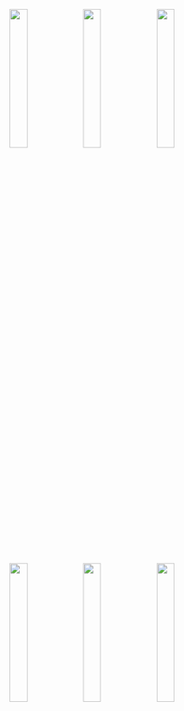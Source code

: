 <img width="25%" src="https://user-images.githubusercontent.com/31420144/100226198-f8ebee00-2f51-11eb-92f4-e65894af6c61.png"></img> 
<img width="25%" src="https://user-images.githubusercontent.com/31420144/100226190-f5f0fd80-2f51-11eb-948f-84037fce63d2.png"></img> 
<img width="25%" src="https://user-images.githubusercontent.com/31420144/100226218-fe493880-2f51-11eb-96ab-8794ab2ce045.png"></img> 
<img width="25%" src="https://user-images.githubusercontent.com/31420144/100226222-00ab9280-2f52-11eb-8735-b76c69edfcfa.png"></img> 
<img width="25%" src="https://user-images.githubusercontent.com/31420144/100226231-030dec80-2f52-11eb-9613-039a97e8d5a3.png"></img> 
<img width="25%" src="https://user-images.githubusercontent.com/31420144/100226238-05704680-2f52-11eb-8fe2-b8ac2fea54d5.png"></img>
